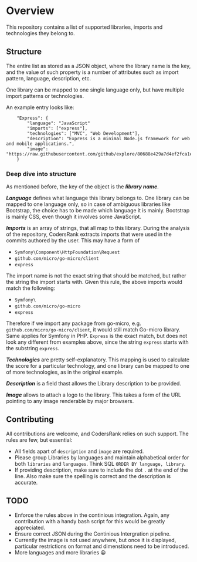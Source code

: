 # Overview
This repository contains a list of supported libraries, imports and technologies they belong to.

## Structure
The entire list as stored as a JSON object, where the library name is the key, and the value of such
property is a number of attributes such as import pattern, language, description, etc.

One library can be mapped to one single language only, but have multiple import patterns or technologies.

An example entry looks like:
```
	"Express": {
        "language": "JavaScript"
		"imports": ["express"],
		"technologies": ["MVC", "Web Development"],
		"description": "Express is a minimal Node.js framework for web and mobile applications.",
		"image": "https://raw.githubusercontent.com/github/explore/80688e429a7d4ef2fca1e82350fe8e3517d3494d/topics/express/express.png",
	}
```

### Deep dive into structure
As mentioned before, the key of the object is the ***library name***.

***Language*** defines what language this library belongs to. One library can be mapped to one language only, so in case of 
ambiguous libraries like Bootstrap, the choice has to be made which language it is mainly. Bootstrap is mainly CSS, even
though it involves some JavaScript. 

***Imports*** is an array of strings, that all map to this library. During the analysis of the repository, CodersRank extracts
imports that were used in the commits authored by the user. This may have a form of
- `Symfony\Component\HttpFoundation\Request`
- `github.com/micro/go-micro/client`
- `express`

The import name is not the exact string that should be matched, but rather the string the import starts with. Given this
rule, the above imports would match the following:
- `Symfony\`
- `github.com/micro/go-micro`
- `express`
  
Therefore if we import any package from go-micro, e.g. `github.com/micro/go-micro/client`, it would still match Go-micro library. 
Same applies for Symfony in PHP. `Express` is the exact match, but does not look any different from examples above, since the string
`express` starts with the substring `express`.

***Technologies*** are pretty self-explanatory. This mapping is used to calculate the score for a particular technology, and one library can be 
mapped to one of more technologies, as in the original example.

***Description*** is a field thast allows the Library description to be provided. 

***Image*** allows to attach a logo to the library. This takes a form of the URL pointing to any image renderable by major browsers.

## Contributing
All contributions are welcome, and CodersRank relies on such support. The rules are few, but essential:

- All fields apart of `description` and `image` are required.
- Please group Libraries by languages and maintain alphabetical order for both `libraries` and `languages`. Think SQL `ORDER BY language, library`.
- If providing description, make sure to include the dot `.` at the end of the line. Also make sure the spelling is correct and the description is accurate.

## TODO
* Enforce the rules above in the continious integration. Again, any contribution with a handy bash script for this would be greatly appreciated.
* Ensure correct JSON during the Continious Intergration pipeline.
* Currently the image is not used anywhere, but once it is displayed, particular restrictions on format and dimenstions need to be introduced. 
* More languages and more libraries 😀